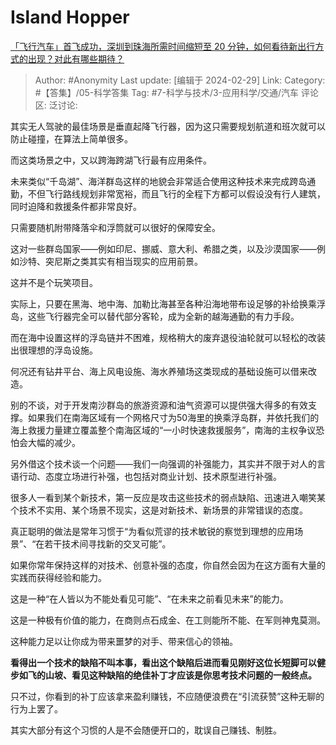 # Island Hopper
[「飞行汽车」首飞成功，深圳到珠海所需时间缩短至 20 分钟，如何看待新出行方式的出现？对此有哪些期待？](https://www.zhihu.com/question/646238164/answer/3413005329)

> Author: #Anonymity
> Last update: [编辑于 2024-02-29]
> Link:
> Category: #【答集】/05-科学答集
> Tag: #7-科学与技术/3-应用科学/交通/汽车
> 评论区:
> 泛讨论:

其实无人驾驶的最佳场景是垂直起降飞行器，因为这只需要规划航道和班次就可以防止碰撞，在算法上简单很多。

而这类场景之中，又以跨海跨湖飞行最有应用条件。

未来类似“千岛湖”、海洋群岛这样的地貌会非常适合使用这种技术来完成跨岛通勤，不但飞行路线规划非常宽裕，而且飞行的全程下方都可以假设没有行人建筑，同时迫降和救援条件都非常良好。

只需要随机附带降落伞和浮筒就可以很好的保障安全。

这对一些群岛国家——例如印尼、挪威、意大利、希腊之类，以及沙漠国家——例如沙特、突尼斯之类其实有相当现实的应用前景。

这并不是个玩笑项目。

实际上，只要在黑海、地中海、加勒比海甚至各种沿海地带布设足够的补给换乘浮岛，这些飞行器完全可以替代部分客轮，成为全新的越海通勤的有力手段。

而在海中设置这样的浮岛链并不困难，规格稍大的废弃退役油轮就可以轻松的改装出很理想的浮岛设施。

何况还有钻井平台、海上风电设施、海水养殖场这类现成的基础设施可以借来改造。

别的不谈，对于开发南沙群岛的旅游资源和油气资源可以提供强大得多的有效支撑。如果我们在南海区域有一个网格尺寸为50海里的换乘浮岛群，并依托我们的海上救援力量建立覆盖整个南海区域的“一小时快速救援服务”，南海的主权争议恐怕会大幅的减少。

另外借这个技术谈一个问题——我们一向强调的补强能力，其实并不限于对人的言语行动、态度立场进行补强，也包括对商业计划、技术原型进行补强。

很多人一看到某个新技术，第一反应是攻击这些技术的弱点缺陷、迅速进入嘲笑某个技术不实用、某个场景不现实，这是对新技术、新场景的非常错误的态度。

真正聪明的做法是常年习惯于“为看似荒谬的技术敏锐的察觉到理想的应用场景”、“在若干技术间寻找新的交叉可能”。

如果你常年保持这样的对技术、创意补强的态度，你自然会因为在这方面有大量的实践而获得经验和能力。

这是一种“在人皆以为不能处看见可能”、“在未来之前看见未来”的能力。

这是一种极有价值的能力，在商则点石成金、在工则能所不能、在军则神鬼莫测。

这种能力足以让你成为带来噩梦的对手、带来信心的领袖。

**看得出一个技术的缺陷不叫本事，看出这个缺陷后进而看见刚好这位长短脚可以健步如飞的山坡、看见这种缺陷的绝佳补丁才应该是你思考技术问题的一般终点。**

只不过，你看到的补丁应该拿来盈利赚钱，不应随便浪费在“引流获赞”这种无聊的行为上罢了。

其实大部分有这个习惯的人是不会随便开口的，耽误自己赚钱、制胜。
